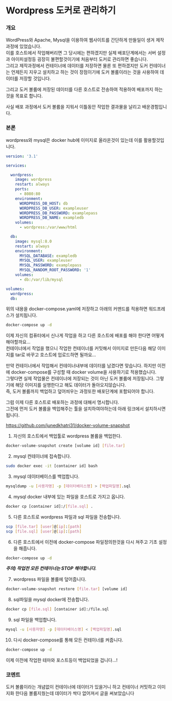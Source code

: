 # Wordpress 도커로 관리하기 

### 개요
WordPress와 Apache, Mysql을 이용하여 웹사이트를 간단하게 만들일이 생겨 제작과정에 있었습니다.   
이를 호스트에서 작업해버리면 그 당시에는 편하겠지만 실제 배포단계에서는 서버 설정과 아이피설정등 굉장히 불편할것이기에 처음부터 도커로 관리하면 좋습니다.   
그리고 제작과정에서 컨테이너에 데이터를 저장하면 물론 또 편하겠지만 도커 컨테이너는 언제든지 지우고 설치하고 하는 것이 장점이기에 도커 볼륨이라는 것을 사용하여 데이터를 저장할 것입니다. 

그리고 도커 볼륨에 저장된 데이터를 다른 호스트로 전송하여 적용하여 배포까지 하는 것을 목표로 합니다. 

사실 배포 과정에서 도커 볼륨을 지워서 이틀동안 작업한 결과물을 날리고 배운경험입니다. 

### 본론 
wordpress와 mysql은 docker hub에 이미지로 올라온것이 있는데 이를 활용할것입니다. 

```yaml
version: '3.1'

services:

  wordpress:
    image: wordpress
    restart: always
    ports:
      - 8080:80
    environment:
      WORDPRESS_DB_HOST: db
      WORDPRESS_DB_USER: exampleuser
      WORDPRESS_DB_PASSWORD: examplepass
      WORDPRESS_DB_NAME: exampledb
    volumes:
      - wordpress:/var/www/html

  db:
    image: mysql:8.0
    restart: always
    environment:
      MYSQL_DATABASE: exampledb
      MYSQL_USER: exampleuser
      MYSQL_PASSWORD: examplepass
      MYSQL_RANDOM_ROOT_PASSWORD: '1'
    volumes:
      - db:/var/lib/mysql

volumes:
  wordpress:
  db:
```
위의 내용을 docker-compose.yaml에 저장하고 아래의 커맨드를 적용하면 워드프레스가 설치됩니다.
```BASH
docker-compose up -d
```
이제 자신의 컴퓨터에서 신나게 작업을 하고 다른 호스트에 배포를 해야 한다면 어떻게 해야할까요...  
컨테이너에서 작업을 했으니 작업한 컨테이너를 커밋해서 이미지로 만든다음 해당 이미지를 tar로 바꾸고 호스트에 업로드하면 될까요...  

만약 컨테이너에서 작업해서 컨테이너내부에 데이터를 남겼다면 맞습니다. 하지만 이전에 docker-compose를 구성할 때 docker volume을 사용하기로 적용했습니다.  
그렇다면 실제 작업물은 컨테이너에 저장되는 것이 아닌 도커 볼륨에 저장됩니다. 그렇기에 해당 이미지를 실행한다고 해도 데이터가 돌아오지않습니다.  
즉, 도커 볼륨까지 백업하고 덮어씌우는 과정또한 배포단계에 포함되어야 합니다.  

그럼 이제 다른 호스트로 배포하는 과정에 대해서 명시합니다.  
그전에 먼저 도커 볼륨을 백업해주는 툴을 설치하여야하는데 아래 링크에서 설치하시면 됩니다.   


https://github.com/junedkhatri31/docker-volume-snapshot

1. 자신의 호스트에서 백업툴로 wordpress 볼륨을 백업한다.
```bash
docker-volume-snapshot create [volume id] [file.tar]
```

2. mysql 컨테이너에 접속합니다.  
```bash
sudo docker exec -it [container id] bash
```

3. mysql 데이터베이스를 백업합니다. 
```bash
mysqldump -u [사용자명] -p [데이터베이스명] > [백업파일명].sql
```

4. mysql docker 내부에 있는 파일을 호스트로 가지고 옵니다. 
```bash
docker cp [container id]:/[file.sql] .
```

5. 다른 호스트로 wordpress 파일과 sql 파일을 전송합니다.
```bash
scp [file.tar] [user]@[ip]:[path]
scp [file.sql] [user]@[ip]:[path]
```

6. 다른 호스트에서 이전에 docker-compose 파일정의한것을 다시 쳐주고 기초 설정을 해줍니다. 
```bash
docker-compose up -d
```

***주의) 작업전 모든 컨테이너는 STOP 해야합니다.***    

7. wordpress 파일을 볼륨에 덮어줍니다. 
```bash
docker-volume-snapshot restore [file.tar] [volume id]
```

8. sql파일을 mysql docker에 전송합니다. 
```bash
docker cp [file.sql] [container id]:/file.sql
```

9. sql 파일을 백업합니다. 
```bash
mysql -u [사용자명] -p [데이터베이스명] < [백업파일명].sql
```

10. 다시 docker-compose를 통해 모든 컨테이너를 켜줍니다. 
```bash
docker-compose up -d
```

이제 이전에 작업한 테마와 포스트등이 백업되었을 겁니다...!

### 코멘트 

도커 볼륨이라는 개념없이 컨테이너에 데이터가 있을거니 하고 컨테이너 커밋하고 이미지화 한다음 볼륨지웠는데 데이터가 싹다 없어져서 글을 써보았습니다